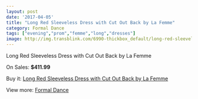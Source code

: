```yaml
---
layout: post
date: '2017-04-05'
title: "Long Red Sleeveless Dress with Cut Out Back by La Femme"
category: Formal Dance
tags: ["evening","prom","femme","long","dresses"]
image: http://img.transblink.com/6990-thickbox_default/long-red-sleeveless-dress-with-cut-out-back-by-la-femme.jpg
---
```

Long Red Sleeveless Dress with Cut Out Back by La Femme

On Sales: **$411.99**
<a href="https://www.transblink.com/en/formal-dance/2263-long-red-sleeveless-dress-with-cut-out-back-by-la-femme.html"><amp-img layout="responsive" width="600" height="600" src="//img.transblink.com/6990-thickbox_default/long-red-sleeveless-dress-with-cut-out-back-by-la-femme.jpg" alt="Long Red Sleeveless Dress with Cut Out Back by La Femme 0" /></a>
<a href="https://www.transblink.com/en/formal-dance/2263-long-red-sleeveless-dress-with-cut-out-back-by-la-femme.html"><amp-img layout="responsive" width="600" height="600" src="//img.transblink.com/6994-thickbox_default/long-red-sleeveless-dress-with-cut-out-back-by-la-femme.jpg" alt="Long Red Sleeveless Dress with Cut Out Back by La Femme 1" /></a>
<a href="https://www.transblink.com/en/formal-dance/2263-long-red-sleeveless-dress-with-cut-out-back-by-la-femme.html"><amp-img layout="responsive" width="600" height="600" src="//img.transblink.com/6993-thickbox_default/long-red-sleeveless-dress-with-cut-out-back-by-la-femme.jpg" alt="Long Red Sleeveless Dress with Cut Out Back by La Femme 2" /></a>
<a href="https://www.transblink.com/en/formal-dance/2263-long-red-sleeveless-dress-with-cut-out-back-by-la-femme.html"><amp-img layout="responsive" width="600" height="600" src="//img.transblink.com/6992-thickbox_default/long-red-sleeveless-dress-with-cut-out-back-by-la-femme.jpg" alt="Long Red Sleeveless Dress with Cut Out Back by La Femme 3" /></a>
<a href="https://www.transblink.com/en/formal-dance/2263-long-red-sleeveless-dress-with-cut-out-back-by-la-femme.html"><amp-img layout="responsive" width="600" height="600" src="//img.transblink.com/6991-thickbox_default/long-red-sleeveless-dress-with-cut-out-back-by-la-femme.jpg" alt="Long Red Sleeveless Dress with Cut Out Back by La Femme 4" /></a>

Buy it: [Long Red Sleeveless Dress with Cut Out Back by La Femme](https://www.transblink.com/en/formal-dance/2263-long-red-sleeveless-dress-with-cut-out-back-by-la-femme.html "Long Red Sleeveless Dress with Cut Out Back by La Femme")

View more: [Formal Dance](https://www.transblink.com/en/6-formal-dance "Formal Dance")